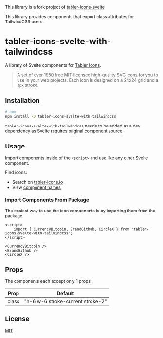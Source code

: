 This library is a fork project of [tabler-icons-svelte](https://github.com/benflap/tabler-icons-svelte)

This library provides components that export class attributes for TailwindCSS users.

# tabler-icons-svelte-with-tailwindcss

A library of Svelte components for [Tabler Icons](https://github.com/tabler/tabler-icons).

> A set of over 1950 free MIT-licensed high-quality SVG icons for you to use in your web projects. Each icon is designed on a 24x24 grid and a `2px` stroke.

## Installation

```sh
# npm
npm install -D tabler-icons-svelte-with-tailwindcss
```

`tabler-icons-svelte-with-tailwindcss` needs to be added as a dev dependency as Svelte [requires original component source](https://github.com/sveltejs/sapper-template#using-external-components)

## Usage

Import components inside of the `<script>` and use like any other Svelte component.

Find icons:

- Search on [tabler-icons.io](https://tabler-icons.io/)
- View [component names](ICON_INDEX_DOC.md)

### Import Components From Package

The easiest way to use the icon components is by importing them from the package.

```svelte
<script>
    import { CurrencyBitcoin, BrandGithub, CircleX } from "tabler-icons-svelte-with-tailwindcss";
</script>

<CurrencyBitcoin />
<BrandGithub />
<CircleX />
```

## Props

The components each accept only 1 props:

| Prop  | Default                           |
| ----- | --------------------------------- |
| class | "h-6 w-6 stroke-current stroke-2" |

## License

[MIT](LICENSE)
